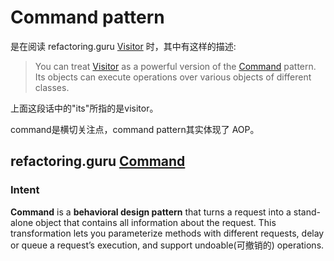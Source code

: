 # Command pattern

是在阅读 refactoring.guru [Visitor](https://refactoring.guru/design-patterns/visitor) 时，其中有这样的描述:

> You can treat [Visitor](https://refactoring.guru/design-patterns/visitor) as a powerful version of the [Command](https://refactoring.guru/design-patterns/command) pattern. Its objects can execute operations over various objects of different classes.

上面这段话中的"its"所指的是visitor。

command是横切关注点，command pattern其实体现了 AOP。

## refactoring.guru [Command](https://refactoring.guru/design-patterns/command)



### Intent

**Command** is a **behavioral design pattern** that turns a request into a stand-alone object that contains all information about the request. This transformation lets you parameterize methods with different requests, delay or queue a request’s execution, and support undoable(可撤销的) operations.
